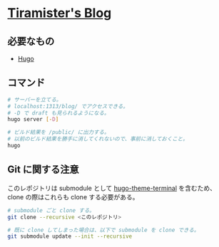 # [Tiramister's Blog](https://tiramister.net/blog/)

## 必要なもの

- [Hugo](https://gohugo.io/)

## コマンド

```sh
# サーバーを立てる。
# localhost:1313/blog/ でアクセスできる。
# -D で draft も見られるようになる。
hugo server [-D]

# ビルド結果を /public/ に出力する。
# 以前のビルド結果を勝手に消してくれないので、事前に消しておくこと。
hugo
```

## Git に関する注意

このレポジトリは submodule として [hugo-theme-terminal](https://github.com/panr/hugo-theme-terminal) を含むため、 clone の際はこれらも clone する必要がある。

```sh
# submodule ごと clone する。
git clone --recursive <このレポジトリ>

# 既に clone してしまった場合は、以下で submodule を clone できる。
git submodule update --init --recursive
```
